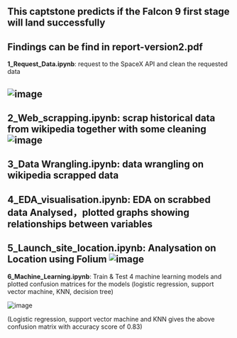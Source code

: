 ## This captstone predicts if **the Falcon 9 first stage will land successfully**

Findings can be find in **report-version2.pdf**
---
**1_Request_Data.ipynb**: request to the SpaceX API and clean the requested data

![image](https://user-images.githubusercontent.com/29717509/178997157-1b722109-0fea-499c-8a42-00c2683febcd.png)
---
**2_Web_scrapping.ipynb**: scrap historical data from wikipedia together with some cleaning
![image](https://user-images.githubusercontent.com/29717509/178997363-27672968-db4d-48ee-837d-bceef0b4daa1.png)
---
**3_Data Wrangling.ipynb**: data wrangling on wikipedia scrapped data
---
**4_EDA_visualisation.ipynb**: EDA on scrabbed data
                             Analysed，plotted graphs showing relationships between variables 
---
**5_Launch_site_location.ipynb**: Analysation on Location using Folium 
![image](https://user-images.githubusercontent.com/29717509/178997924-4bd9ea41-8565-410c-8f60-7a664ce2c258.png)
---
**6_Machine_Learning.ipynb**: Train & Test 4 machine learning models and plotted confusion matrices for the models
                           (logistic regression, support vector machine, KNN, decision tree)
          
![image](https://user-images.githubusercontent.com/29717509/178998158-7731a066-b035-4c78-a4b3-b2047d4461d6.png)

(Logistic regression, support vector machine and KNN gives the above confusion matrix with accuracy score of 0.83)
                           





